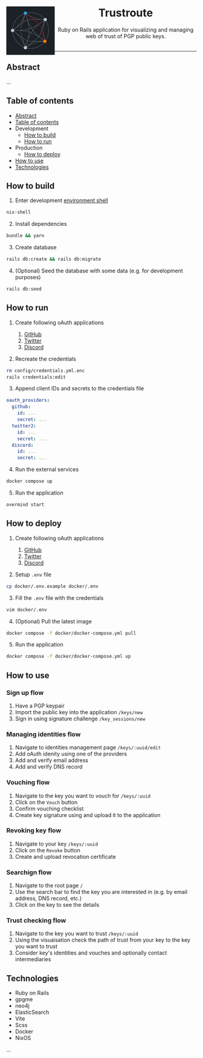 <center>
<img align="left" src="https://github.com/Tarasa24/trustroute/blob/main/public/img/logo_400x400.png?raw=true" height="128">
<h1>Trustroute</h1>
Ruby on Rails application for visualizing and managing web of trust of PGP public keys.
</center>
</br>

---

## Abstract

...

## Table of contents

- [Abstract](#abstract)
- [Table of contents](#table-of-contents)
- Development
  - [How to build](#how-to-build)
  - [How to run](#how-to-run)
- Production
  - [How to deploy](#how-to-deploy)
- [How to use](#how-to-use)
- [Technologies](#technologies)

## How to build

1. Enter development [environment shell](https://nixos.org/)
```bash
nix-shell
```

2. Install dependencies
```bash
bundle && yarn
```

3. Create database
```bash
rails db:create && rails db:migrate
```

4. (Optional) Seed the database with some data (e.g. for development purposes)
```bash
rails db:seed
```

## How to run

1. Create following oAuth applications
    1. [GitHub](https://github.com/settings/applications/new)
    2. [Twitter](https://developer.twitter.com/en/apps)
    3. [Discord](https://discord.com/developers/applications)

2. Recreate the credentials
```bash
rm config/credentials.yml.enc
rails credentials:edit
```

3. Append client IDs and secrets to the credentials file
```yaml
oauth_providers:
  github:
    id: ...
    secret: ...
  twitter2:
    id: ...
    secret: ...
  discord:
    id: ...
    secret: ...
```

4. Run the external services
```bash
docker compose up
```

5. Run the application
```bash
overmind start
```

## How to deploy

1. Create following oAuth applications
    1. [GitHub](https://github.com/settings/applications/new)
    2. [Twitter](https://developer.twitter.com/en/apps)
    3. [Discord](https://discord.com/developers/applications)

2. Setup `.env` file
```bash
cp docker/.env.example docker/.env
```

3. Fill the `.env` file with the credentials
```bash
vim docker/.env
```

4. (Optional) Pull the latest image
```bash
docker compose -f docker/docker-compose.yml pull
```

5. Run the application
```bash
docker compose -f docker/docker-compose.yml up
```

## How to use

### Sign up flow

1. Have a PGP keypair
2. Import the public key into the application `/keys/new`
3. Sign in using signature challenge `/key_sessions/new`

### Managing identities flow
1. Navigate to identities management page `/keys/:uuid/edit`
2. Add oAuth idenity using one of the providers
3. Add and verify email address
4. Add and verify DNS record

### Vouching flow
1. Navigate to the key you want to vouch for `/keys/:uuid`
2. Click on the `Vouch` button
3. Confirm vouching checklist
4. Create key signature using and upload it to the application

### Revoking key flow
1. Navigate to your key `/keys/:uuid`
2. Click on the `Revoke` button
3. Create and upload revocation certificate

### Searchign flow
1. Navigate to the root page `/`
2. Use the search bar to find the key you are interested in (e.g. by email address, DNS record, etc.)
3. Click on the key to see the details

### Trust checking flow
1. Navigate to the key you want to trust `/keys/:uuid`
2. Using the visuaisation check the path of trust from your key to the key you want to trust
3. Consider key's identities and vouches and optionally contact intermediaries

## Technologies

- Ruby on Rails
- gpgme
- neo4j
- ElasticSearch
- Vite
- Scss
- Docker
- NixOS

...